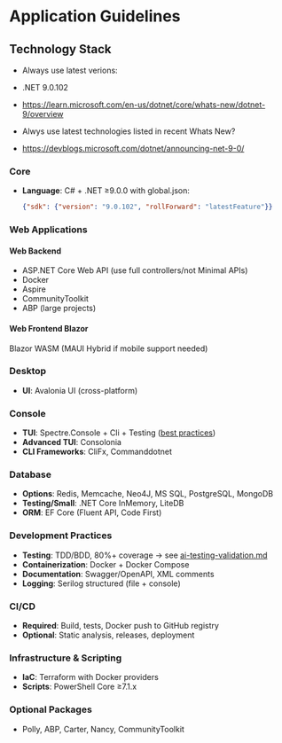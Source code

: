 # Application Guidelines

## Technology Stack

- Always use latest verions:
- 
  .NET 9.0.102

- https://learn.microsoft.com/en-us/dotnet/core/whats-new/dotnet-9/overview

- Alwys use latest technologies listed in recent Whats New?
- https://devblogs.microsoft.com/dotnet/announcing-net-9-0/

### Core
- **Language**: C# + .NET ≥9.0.0 with global.json:
  ```json
  {"sdk": {"version": "9.0.102", "rollForward": "latestFeature"}}
  ```

### Web Applications

#### Web Backend

- ASP.NET Core Web API (use full controllers/not Minimal APIs)
- Docker
- Aspire
- CommunityToolkit
- ABP (large projects)  

#### Web Frontend Blazor
Blazor WASM (MAUI Hybrid if mobile support needed)

### Desktop
- **UI**: Avalonia UI (cross-platform)

### Console
- **TUI**: Spectre.Console + Cli + Testing ([best practices](https://spectreconsole.net/best-practices))
- **Advanced TUI**: Consolonia
- **CLI Frameworks**: CliFx, Commanddotnet

### Database
- **Options**: Redis, Memcache, Neo4J, MS SQL, PostgreSQL, MongoDB
- **Testing/Small**: .NET Core InMemory, LiteDB  
- **ORM**: EF Core (Fluent API, Code First)

### Development Practices
- **Testing**: TDD/BDD, 80%+ coverage → see [ai-testing-validation.md](./ai-testing-validation.md)
- **Containerization**: Docker + Docker Compose
- **Documentation**: Swagger/OpenAPI, XML comments
- **Logging**: Serilog structured (file + console)

### CI/CD
- **Required**: Build, tests, Docker push to GitHub registry
- **Optional**: Static analysis, releases, deployment

### Infrastructure & Scripting
- **IaC**: Terraform with Docker providers
- **Scripts**: PowerShell Core ≥7.1.x

### Optional Packages
- Polly, ABP, Carter, Nancy, CommunityToolkit
